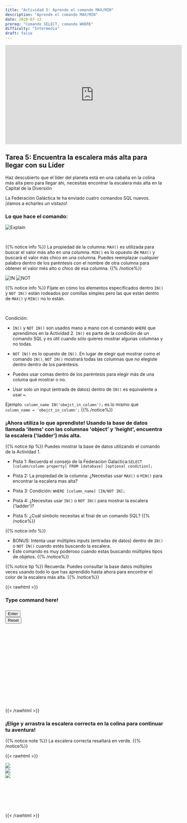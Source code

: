 ```yaml
---
title: "Actividad 5: Aprende el comando MAX/MIN"
description: "Aprende el comando MAX/MIN"
date: 2020-07-12
prereq: "Comando SELECT, comando WHERE"
difficulty: "Intermedia"
draft: false
---
```

<!-- Links for javascript and CSS needed for drop down logic -->
<link rel="stylesheet" href="../default/_default.css" type="text/css"></link>
<link rel="stylesheet" href="../default/_type.css" type="text/css"></link>
<link rel="stylesheet" href="_activity5.css" type="text/css"></link>
<script type="text/javascript" src="../default/_default.js"></script>
<script type="text/javascript" src="../default/_type.js"></script>
<script type="text/javascript" src="_activity5.js"></script>
<script type="text/javascript" src="../default/alasql.js"></script>
<script type="text/javascript" src="../default/db.js"></script>

<p style="text-align: center;"><iframe width="560" height="315" src="https://www.youtube.com/embed/VPMZedGI-Ww" title="YouTube video player" frameborder="0" allow="accelerometer; autoplay; clipboard-write; encrypted-media; gyroscope; picture-in-picture" allowfullscreen></iframe></p>

## Tarea 5: Encuentra la escalera más alta para llegar con su Líder

Haz descubierto que el líder del planeta está en una cabaña en la colina más alta pero para llegar ahi, necesitas encontrar la escalera más alta en la Capital de la Diversión

La Federación Galáctica te ha enviado cuatro comandos SQL nuevos. ¡Vamos a echarles un vistazo!


### Lo que hace el comando:

![Explain](assets/max_min.png)

<br/>

{{% notice info %}}
La propiedad de la columna:
`MAX()` es utilizada para buscar el valor más alto en una columna. `MIN()` es lo opuesto de `MAX()` y buscará el valor más chico en una columna. 
Puedes reemplazar cualquier palabra dentro de los paréntesis con el nombre de otra columna para obtener el valor més alto o chico de esa columna. 
{{% /notice%}}

![IN](assets/In.png)
![NOT](assets/not.png)

{{% notice info %}}
Fíjate en cómo los elementos especificados dentro `IN()` y `NOT IN()` están rodeados por comillas simples pero las que están dentro de `MAX()` y `MIN()` no lo están.

<br>

Condición:
* `IN()` y `NOT IN()` son usados mano a mano con el comando `WHERE` que aprendimos en la Actividad 2. `IN()` es parte de la condición de un comando SQL y es útil cuando sólo quieres mostrar algunas columnas y no todas. 

* `NOT IN()` es lo opuesto de `IN()`. En lugar de elegir qué mostrar como el comando `IN()`, `NOT IN()` mostrará todas las columnas que no elegiste dentro dentro de los paréntesis.

* Puedes usar comas dentro de los paréntesis para elegir más de una columa qué mostrar o no. 

* Usar solo un input (entrada de datos) dentro de `IN()` es equivalente a usar `=`. 

Ejemplo. `column_name IN('obejct_in_column');` es lo mismo que `column_name = 'obejct_in_column';`
{{% /notice%}}

### ¡Ahora utiliza lo que aprendiste! Usando la base de datos llamada 'items' con las columnas 'object' y 'height', encuentra la escalera ('ladder') más alta.
{{% notice tip %}}
Puedes mostrar la base de datos utilizando el comando de la Actividad 1.

* Pista 1: Recuerda el consejo de la Federacion Galactica:`SELECT [column/column property] FROM [database] [optional condition];`

* Pista 2: La propiedad de la columna: ¿Necesitas usar `MAX()` o `MIN()` para encontrar la escalera mas alta?

* Pista 3: Condición: `WHERE [column_name] [IN/NOT IN];`

* Pista 4: ¿Necesitas usar `IN()` o `NOT IN()` para mostrar la escalera ('ladder')?

* Pista 5: ¿Cuál símbolo necesitas al final de un comando SQL?
{{% /notice%}}
 
{{% notice info %}}
* BONUS: Intenta usar múltiples inputs (entradas de datos) dentro de `IN()` o `NOT IN()` cuando estés buscando la escalera. 
* Este comando es muy poderoso cuando estas buscando múltiples tipos de objetos.
{{% /notice%}}

{{% notice tip %}}
Recuerda: Puedes consultar la base datos múltiples veces usando todo lo que has aprendido hasta ahora para encontrar el color de la escalera más alta. 
{{% /notice%}}

<!-- SQL Type In Activity -->

{{< rawhtml >}}

  <div class="content_scaler">
    <div class="terminal_div" id="terminal_div">
      <div class = "outer">
        <h3 id = "commands" contenteditable="true" onclick="placeholder()">Type command here!</h3>
      </div>
      <div class = "prev">
        <h3 id = "prev"></h3>
      </div>
        <div style="clear: both;"></div> 
      <button class="button button1" onclick="sql()"> Enter </button>
      <div style="clear: both;"></div> 
      <button class = "button reset" onclick="reset()">Reset</button>
    </div> <!-- terminal_div -->
  </div> <!-- content_scaler -->
  <div style="clear: both;"></div>
  <h1 class="error" id="sqlcommand" style="visibility:hidden"><strong>ERROR INVALID INPUT></strong></h1>
  <table id="table">
    <tr></tr>
  </table>
  
  <h4 id="story"></h4>

  <div id="legend" style="visibility:hidden">
     <br/>
    <p style="color:red;"> RED Ladder = 100 </p>
    <p style="color:#00e500;"> GREEN Ladder = 60 </p>
    <p style="color:#ffb972;"> YELLOW Ladder = 20 </p>
    </br>
  </div>

{{< /rawhtml >}}

### ¡Elige y arrastra la escalera correcta en la colina para continuar tu aventura!

{{% notice note %}}
La escalera correcta resaltará en verde. 
{{% /notice%}}

{{< rawhtml >}}


<div class="content_scaler">
<!-- Player drags ladder block to drop block to finish mission -->
<div class="hill_div" id="hill_div">

<!-- Drop Location -->
<div id="div4" class="dropClass" ondrop="drop(event)" ondragover="allowDrop(event)";> </div>

<!-- Drag Block -->
<div id="div1" class ="codeBlocks" style="clear: left;" ondrop="drop(event)" ondragover="allowDrop(event)">
  <img class="img" src="assets/ladder.png" draggable="true" ondragstart="drag(event)" id="drag1">
</div>

<div id="div2" class ="codeBlocks" ondrop="drop(event)" ondragover="allowDrop(event)">
  <img class="img" src="assets/ladder_green.png" draggable="true" ondragstart="drag(event)" id="drag2">
</div>

<div id="div3" class ="codeBlocks" ondrop="drop(event)" ondragover="allowDrop(event)">
  <img class="img" src="assets/ladder_yellow.png" draggable="true" ondragstart="drag(event)" id="drag3">
</div>

</div> <!-- hill_div -->
</div> <!-- content_scaler -->

<div style="clear: both;"></div> 

<!-- Next mission text displays -->
<div id="text1" style="visibility:hidden">
  <p> ¡Lo lograste! El Lider te comunica que el Planeta de la Diversión está en riesgo de ser invadido por aliens del Planeta del Aburrimiento. 
  ¡Debes encontrar los Tótems de la Diversión para salvar al planeta! </p>
</div>

<!-- Tells User to continue mission -->
<div class="resume_plot" id="resume_plot" style="visibility:hidden">
  <div class="alert">
    <span id="check">&#10003;</span>
    ¡Has completado la tarea!¡Continúa a la siguiente misión!
  </div>
</div>

{{< /rawhtml >}}
